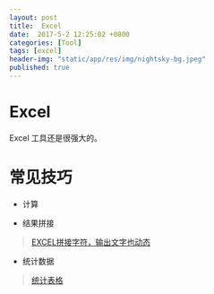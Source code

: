 ```yaml
---
layout: post
title:  Excel
date:  2017-5-2 12:25:02 +0800
categories: [Tool]
tags: [excel]
header-img: "static/app/res/img/nightsky-bg.jpeg"
published: true
---
```



# Excel

Excel 工具还是很强大的。



# 常见技巧


- 计算

- 结果拼接

> [EXCEL拼接字符，输出文字也动态](http://www.360doc.com/content/17/0316/00/30583536_637454366.shtml)

- 统计数据

> [统计表格](http://jingyan.baidu.com/article/8275fc86bb416046a03cf636.html)
